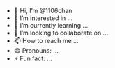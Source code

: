 - 👋 Hi, I’m @1106chan
- 👀 I’m interested in ...
- 🌱 I’m currently learning ...
- 💞️ I’m looking to collaborate on ...
- 📫 How to reach me ...
- 😄 Pronouns: ...
- ⚡ Fun fact: ...

<!---
1106chan/1106chan is a ✨ special ✨ repository because its `README.md` (this file) appears on your GitHub profile.
You can click the Preview link to take a look at your changes.
--->
